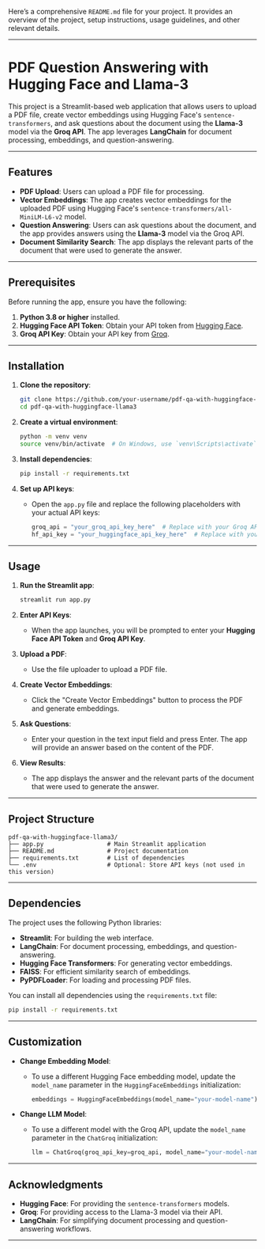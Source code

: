 Here’s a comprehensive `README.md` file for your project. It provides an overview of the project, setup instructions, usage guidelines, and other relevant details.

---

# PDF Question Answering with Hugging Face and Llama-3

This project is a Streamlit-based web application that allows users to upload a PDF file, create vector embeddings using Hugging Face's `sentence-transformers`, and ask questions about the document using the **Llama-3** model via the **Groq API**. The app leverages **LangChain** for document processing, embeddings, and question-answering.

---

## Features

- **PDF Upload**: Users can upload a PDF file for processing.
- **Vector Embeddings**: The app creates vector embeddings for the uploaded PDF using Hugging Face's `sentence-transformers/all-MiniLM-L6-v2` model.
- **Question Answering**: Users can ask questions about the document, and the app provides answers using the **Llama-3** model via the Groq API.
- **Document Similarity Search**: The app displays the relevant parts of the document that were used to generate the answer.

---

## Prerequisites

Before running the app, ensure you have the following:

1. **Python 3.8 or higher** installed.
2. **Hugging Face API Token**: Obtain your API token from [Hugging Face](https://huggingface.co/settings/tokens).
3. **Groq API Key**: Obtain your API key from [Groq](https://console.groq.com/keys).

---

## Installation

1. **Clone the repository**:
   ```bash
   git clone https://github.com/your-username/pdf-qa-with-huggingface-llama3.git
   cd pdf-qa-with-huggingface-llama3
   ```

2. **Create a virtual environment**:
   ```bash
   python -m venv venv
   source venv/bin/activate  # On Windows, use `venv\Scripts\activate`
   ```

3. **Install dependencies**:
   ```bash
   pip install -r requirements.txt
   ```

4. **Set up API keys**:
   - Open the `app.py` file and replace the following placeholders with your actual API keys:
     ```python
     groq_api = "your_groq_api_key_here"  # Replace with your Groq API key
     hf_api_key = "your_huggingface_api_key_here"  # Replace with your Hugging Face API key
     ```

---

## Usage

1. **Run the Streamlit app**:
   ```bash
   streamlit run app.py
   ```

2. **Enter API Keys**:
   - When the app launches, you will be prompted to enter your **Hugging Face API Token** and **Groq API Key**.

3. **Upload a PDF**:
   - Use the file uploader to upload a PDF file.

4. **Create Vector Embeddings**:
   - Click the "Create Vector Embeddings" button to process the PDF and generate embeddings.

5. **Ask Questions**:
   - Enter your question in the text input field and press Enter. The app will provide an answer based on the content of the PDF.

6. **View Results**:
   - The app displays the answer and the relevant parts of the document that were used to generate the answer.

---

## Project Structure

```
pdf-qa-with-huggingface-llama3/
├── app.py                  # Main Streamlit application
├── README.md               # Project documentation
├── requirements.txt        # List of dependencies
└── .env                    # Optional: Store API keys (not used in this version)
```

---

## Dependencies

The project uses the following Python libraries:

- **Streamlit**: For building the web interface.
- **LangChain**: For document processing, embeddings, and question-answering.
- **Hugging Face Transformers**: For generating vector embeddings.
- **FAISS**: For efficient similarity search of embeddings.
- **PyPDFLoader**: For loading and processing PDF files.

You can install all dependencies using the `requirements.txt` file:
```bash
pip install -r requirements.txt
```

---

## Customization

- **Change Embedding Model**:
  - To use a different Hugging Face embedding model, update the `model_name` parameter in the `HuggingFaceEmbeddings` initialization:
    ```python
    embeddings = HuggingFaceEmbeddings(model_name="your-model-name")
    ```

- **Change LLM Model**:
  - To use a different model with the Groq API, update the `model_name` parameter in the `ChatGroq` initialization:
    ```python
    llm = ChatGroq(groq_api_key=groq_api, model_name="your-model-name")
    ```

---
## Acknowledgments

- **Hugging Face**: For providing the `sentence-transformers` models.
- **Groq**: For providing access to the Llama-3 model via their API.
- **LangChain**: For simplifying document processing and question-answering workflows.

---


